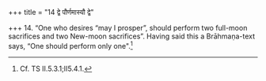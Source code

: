 +++
title = "14 द्वे पौर्णमास्यौ द्वे"

+++
14. “One who desires “may I prosper”, should perform two full-moon sacrifices and two New-moon sacrifices”. Having said this a Brāhmaṇa-text says, “One should perform only
one".[^1]  

[^1]: Cf. TS II.5.3.1;II5.4.1.
